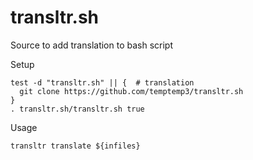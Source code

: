 # transltr.sh

Source to add translation to bash script 

Setup

```
test -d "transltr.sh" || {	# translation
  git clone https://github.com/temptemp3/transltr.sh
}				
. transltr.sh/transltr.sh true	
```

Usage

```
transltr translate ${infiles}
```
